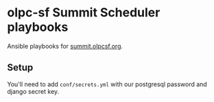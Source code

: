 # olpc-sf Summit Scheduler playbooks

Ansible playbooks for [summit.olpcsf.org](http://summit.olpcsf.org).

## Setup

You'll need to add `conf/secrets.yml` with our postgresql password and django secret key.
